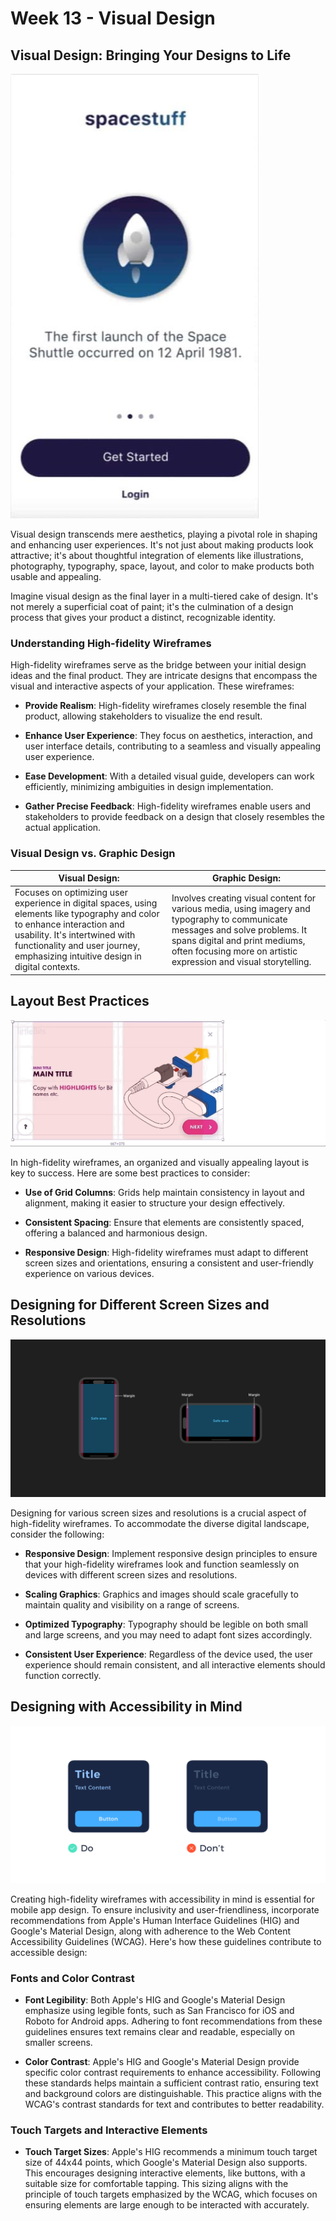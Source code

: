 # Week 13 - Visual Design

## Visual Design: Bringing Your Designs to Life

![High-fidelity Wireframes Banner](./highFidelity.png)

Visual design transcends mere aesthetics, playing a pivotal role in shaping and enhancing user experiences. It's not just about making products look attractive; it's about thoughtful integration of elements like illustrations, photography, typography, space, layout, and color to make products both usable and appealing.

Imagine visual design as the final layer in a multi-tiered cake of design. It's not merely a superficial coat of paint; it's the culmination of a design process that gives your product a distinct, recognizable identity.

<YouTube
  title="Create a High-Fidelity Prototype"
  url="https://www.youtube.com/embed/Fr-f2NE6B3U?si=sRYsHtA1xUljYfmi"
/>

### Understanding High-fidelity Wireframes

High-fidelity wireframes serve as the bridge between your initial design ideas and the final product. They are intricate designs that encompass the visual and interactive aspects of your application. These wireframes:

- **Provide Realism**: High-fidelity wireframes closely resemble the final product, allowing stakeholders to visualize the end result.

- **Enhance User Experience**: They focus on aesthetics, interaction, and user interface details, contributing to a seamless and visually appealing user experience.

- **Ease Development**: With a detailed visual guide, developers can work efficiently, minimizing ambiguities in design implementation.

- **Gather Precise Feedback**: High-fidelity wireframes enable users and stakeholders to provide feedback on a design that closely resembles the actual application.

### Visual Design vs. Graphic Design

| **Visual Design:**                                                                                                                                                                                                                              | **Graphic Design:**                                                                                                                                                                                                                  |
| ----------------------------------------------------------------------------------------------------------------------------------------------------------------------------------------------------------------------------------------------- | ------------------------------------------------------------------------------------------------------------------------------------------------------------------------------------------------------------------------------------ |
| Focuses on optimizing user experience in digital spaces, using elements like typography and color to enhance interaction and usability. It's intertwined with functionality and user journey, emphasizing intuitive design in digital contexts. | Involves creating visual content for various media, using imagery and typography to communicate messages and solve problems. It spans digital and print mediums, often focusing more on artistic expression and visual storytelling. |

## Layout Best Practices

![Layout Banner](./adaptive-design.gif)

In high-fidelity wireframes, an organized and visually appealing layout is key to success. Here are some best practices to consider:

- **Use of Grid Columns**: Grids help maintain consistency in layout and alignment, making it easier to structure your design effectively.

- **Consistent Spacing**: Ensure that elements are consistently spaced, offering a balanced and harmonious design.

- **Responsive Design**: High-fidelity wireframes must adapt to different screen sizes and orientations, ensuring a consistent and user-friendly experience on various devices.

## Designing for Different Screen Sizes and Resolutions

![Different Screen Sizes and Resolutions](./safe-areas.png)

Designing for various screen sizes and resolutions is a crucial aspect of high-fidelity wireframes. To accommodate the diverse digital landscape, consider the following:

- **Responsive Design**: Implement responsive design principles to ensure that your high-fidelity wireframes look and function seamlessly on devices with different screen sizes and resolutions.

- **Scaling Graphics**: Graphics and images should scale gracefully to maintain quality and visibility on a range of screens.

- **Optimized Typography**: Typography should be legible on both small and large screens, and you may need to adapt font sizes accordingly.

- **Consistent User Experience**: Regardless of the device used, the user experience should remain consistent, and all interactive elements should function correctly.

## Designing with Accessibility in Mind

![Accessibility](./accessibility.png)

Creating high-fidelity wireframes with accessibility in mind is essential for mobile app design. To ensure inclusivity and user-friendliness, incorporate recommendations from Apple's Human Interface Guidelines (HIG) and Google's Material Design, along with adherence to the Web Content Accessibility Guidelines (WCAG). Here's how these guidelines contribute to accessible design:

### Fonts and Color Contrast

- **Font Legibility**: Both Apple's HIG and Google's Material Design emphasize using legible fonts, such as San Francisco for iOS and Roboto for Android apps. Adhering to font recommendations from these guidelines ensures text remains clear and readable, especially on smaller screens.

- **Color Contrast**: Apple's HIG and Google's Material Design provide specific color contrast requirements to enhance accessibility. Following these standards helps maintain a sufficient contrast ratio, ensuring text and background colors are distinguishable. This practice aligns with the WCAG's contrast standards for text and contributes to better readability.

### Touch Targets and Interactive Elements

- **Touch Target Sizes**: Apple's HIG recommends a minimum touch target size of 44x44 points, which Google's Material Design also supports. This encourages designing interactive elements, like buttons, with a suitable size for comfortable tapping. This sizing aligns with the principle of touch targets emphasized by the WCAG, which focuses on ensuring elements are large enough to be interacted with accurately.
